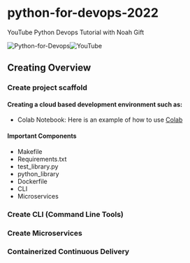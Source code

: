# python-for-devops-2022
YouTube Python Devops Tutorial with Noah Gift

![Python-for-Devops](https://user-images.githubusercontent.com/53549619/177129574-5bfec22a-c332-47b8-aa6b-99960ea3310e.png)![YouTube](https://user-images.githubusercontent.com/53549619/177138028-ebbfc946-90bb-4601-aa13-abdc8cfd749c.PNG)


## Creating Overview

### Create project scaffold

#### Creating a cloud based development environment such as:
  * Colab Notebook: Here is an example of how to use [Colab](https://colab.research.google.com/github/rudiheydra/python-for-devops-2022/blob/main/Getting_started_python_devops.ipynb#scrollTo=7OZyMC8JrUN2)

#### Important Components
  * Makefile
  * Requirements.txt
  * test_library.py
  * python_library
  * Dockerfile
  * CLI
  * Microservices

### Create CLI (Command Line Tools)

### Create Microservices

### Containerized Continuous Delivery
